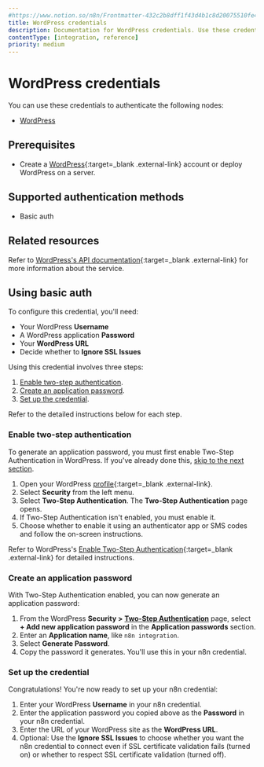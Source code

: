 ```yaml
---
#https://www.notion.so/n8n/Frontmatter-432c2b8dff1f43d4b1c8d20075510fe4
title: WordPress credentials
description: Documentation for WordPress credentials. Use these credentials to authenticate WordPress in n8n, a workflow automation platform.
contentType: [integration, reference]
priority: medium
---
```


# WordPress credentials

You can use these credentials to authenticate the following nodes:

- [WordPress](/integrations/builtin/app-nodes/n8n-nodes-base.wordpress/)

## Prerequisites

- Create a [WordPress](https://wordpress.com/){:target=_blank .external-link} account or deploy WordPress on a server.

## Supported authentication methods

- Basic auth

## Related resources

Refer to [WordPress's API documentation](https://developer.wordpress.com/docs/api/){:target=_blank .external-link} for more information about the service.

## Using basic auth

To configure this credential, you'll need:

- Your WordPress **Username**
- A WordPress application **Password**
- Your **WordPress URL**
- Decide whether to **Ignore SSL Issues**

Using this credential involves three steps:

1. [Enable two-step authentication](#enable-two-step-authentication).
2. [Create an application password](#create-an-application-password).
3. [Set up the credential](#set-up-the-credential).

Refer to the detailed instructions below for each step.

### Enable two-step authentication

To generate an application password, you must first enable Two-Step Authentication in WordPress. If you've already done this, [skip to the next section](#create-an-application-password).

1. Open your WordPress [profile](https://wordpress.com/me){:target=_blank .external-link}.
2. Select **Security** from the left menu.
3. Select **Two-Step Authentication**. The **Two-Step Authentication** page opens.
4. If Two-Step Authentication isn't enabled, you must enable it.
5. Choose whether to enable it using an authenticator app or SMS codes and follow the on-screen instructions.

Refer to WordPress's [Enable Two-Step Authentication](https://wordpress.com/support/security/two-step-authentication/){:target=_blank .external-link} for detailed instructions.

### Create an application password

With Two-Step Authentication enabled, you can now generate an application password:

1. From the WordPress **Security >** [**Two-Step Authentication**](https://wordpress.com/me/security/two-step) page, select **+ Add new application password** in the **Application passwords** section.
5. Enter an **Application name**, like `n8n integration`.
6. Select **Generate Password**.
7. Copy the password it generates. You'll use this in your n8n credential.

### Set up the credential

Congratulations! You're now ready to set up your n8n credential:

1. Enter your WordPress **Username** in your n8n credential.
2. Enter the application password you copied above as the **Password** in your n8n credential.
3. Enter the URL of your WordPress site as the **WordPress URL**.
4. Optional: Use the **Ignore SSL Issues** to choose whether you want the n8n credential to connect even if SSL certificate validation fails (turned on) or whether to respect SSL certificate validation (turned off).
